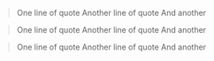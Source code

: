 > One line of quote
> Another line of quote
> And another


> One line of quote
> Another line of quote
> And another


> One line of quote
> Another line of quote
> And another
